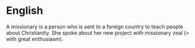 English
====
A missionary is a person who is sent to a foreign country to teach people about
Christianity.
She spoke about her new project with missionary zeal (= with great enthusiasm).
